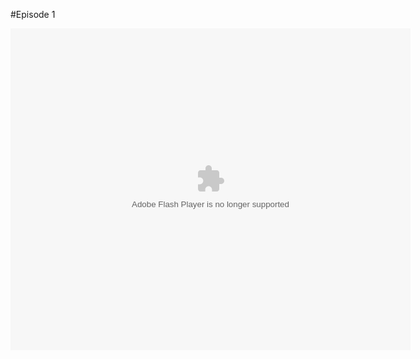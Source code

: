 #Episode 1


<object width="640" height="515"><param name="movie" value="http://share.vrs.sohu.com/819669/v.swf&autoplay=false&xuid="></param><param name="allowFullScreen" value="true"></param><param name="allowscriptaccess" value="always"></param><embed width="640" height="515"  allowfullscreen="true" allowscriptaccess="always" quality="high" src="http://share.vrs.sohu.com/819669/v.swf&autoplay=false&xuid=" type="application/x-shockwave-flash"/></embed></object>

